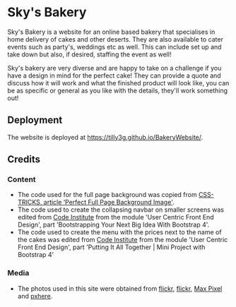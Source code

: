 # Sky's Bakery

Sky's Bakery is a website for an online based bakery that specialises in home delivery of cakes and other deserts. They are also available to cater events
such as party's, weddings etc as well. This can include set up and take down but also, if desired, staffing the event as well! 

Sky's bakery are very diverse and are happy to take on a challenge if you have a design in mind for the perfect cake! They can provide a quote and discuss 
how it will work and what the finished product will look like, you can be as specific or general as you like with the details, they'll work something out!


## Deployment
The website is deployed at https://tilly3g.github.io/BakeryWebsite/.

## Credits

### Content
- The code used for the full page background was copied from [CSS-TRICKS, article ‘Perfect Full Page Background Image'](https://css-tricks.com/perfect-full-page-background-image/).
- The code used to create the collapsing navbar on smaller screens was edited from [Code Institute](https://codeinstitute.net/) from the
  module 'User Centric Front End Design', part 'Bootstrapping Your Next Big Idea With Bootstrap 4'.
- The code used to create the menu with the prices next to the name of the cakes was edited from [Code Institute](https://codeinstitute.net/) from the
  module 'User Centric Front End Design', part 'Putting It All Together | Mini Project with Bootstrap 4'

### Media
- The photos used in this site were obtained from [flickr](https://www.flickr.com/photos/30478819@N08/31204647918), [flickr](https://www.flickr.com/photos/kjgarbutt/5646267965), 
  [Max Pixel](https://www.maxpixel.net/Baking-Cake-Baking-Baking-Powder-Cake-Baking-Soda-2589517) and [pxhere](https://pxhere.com/en/photo/708098).
